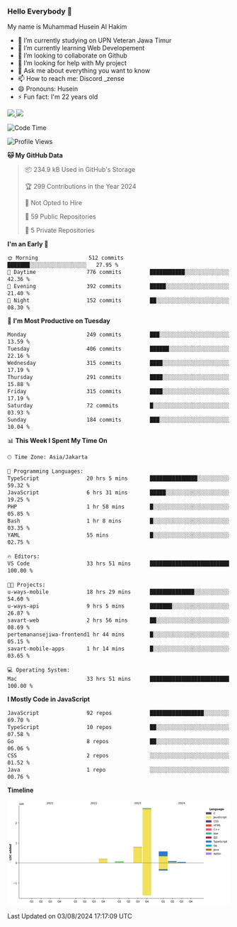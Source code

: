 ### Hello Everybody 👋

My name is Muhammad Husein Al Hakim

- 🔭 I’m currently studying on UPN Veteran Jawa Timur
- 🌱 I’m currently learning Web Developement
- 👯 I’m looking to collaborate on Github
- 🤔 I’m looking for help with My project
- 💬 Ask me about everything you want to know
- 📫 How to reach me: Discord _zense
- 😄 Pronouns: Husein
- ⚡ Fun fact: I'm 22 years old

<p align="left">
<a href="https://github.com/huseinhq">
  <img height="180em" src="https://github-readme-stats-eight-theta.vercel.app/api?username=huseinhq&show_icons=true&theme=algolia&include_all_commits=true&count_private=true"/>
  <img height="180em" src="https://github-readme-stats-eight-theta.vercel.app/api/top-langs/?username=huseinhq&layout=compact&langs_count=8&theme=algolia"/>
</a>
</p>

<!--START_SECTION:waka-->
![Code Time](http://img.shields.io/badge/Code%20Time-1%2C229%20hrs%2057%20mins-blue)

![Profile Views](http://img.shields.io/badge/Profile%20Views-1-blue)

**🐱 My GitHub Data** 

> 📦 234.9 kB Used in GitHub's Storage 
 > 
> 🏆 299 Contributions in the Year 2024
 > 
> 🚫 Not Opted to Hire
 > 
> 📜 59 Public Repositories 
 > 
> 🔑 5 Private Repositories 
 > 
**I'm an Early 🐤** 

```text
🌞 Morning                512 commits         ███████░░░░░░░░░░░░░░░░░░   27.95 % 
🌆 Daytime                776 commits         ███████████░░░░░░░░░░░░░░   42.36 % 
🌃 Evening                392 commits         █████░░░░░░░░░░░░░░░░░░░░   21.40 % 
🌙 Night                  152 commits         ██░░░░░░░░░░░░░░░░░░░░░░░   08.30 % 
```
📅 **I'm Most Productive on Tuesday** 

```text
Monday                   249 commits         ███░░░░░░░░░░░░░░░░░░░░░░   13.59 % 
Tuesday                  406 commits         ██████░░░░░░░░░░░░░░░░░░░   22.16 % 
Wednesday                315 commits         ████░░░░░░░░░░░░░░░░░░░░░   17.19 % 
Thursday                 291 commits         ████░░░░░░░░░░░░░░░░░░░░░   15.88 % 
Friday                   315 commits         ████░░░░░░░░░░░░░░░░░░░░░   17.19 % 
Saturday                 72 commits          █░░░░░░░░░░░░░░░░░░░░░░░░   03.93 % 
Sunday                   184 commits         ███░░░░░░░░░░░░░░░░░░░░░░   10.04 % 
```


📊 **This Week I Spent My Time On** 

```text
🕑︎ Time Zone: Asia/Jakarta

💬 Programming Languages: 
TypeScript               20 hrs 5 mins       ███████████████░░░░░░░░░░   59.32 % 
JavaScript               6 hrs 31 mins       █████░░░░░░░░░░░░░░░░░░░░   19.25 % 
PHP                      1 hr 58 mins        █░░░░░░░░░░░░░░░░░░░░░░░░   05.85 % 
Bash                     1 hr 8 mins         █░░░░░░░░░░░░░░░░░░░░░░░░   03.35 % 
YAML                     55 mins             █░░░░░░░░░░░░░░░░░░░░░░░░   02.75 % 

🔥 Editors: 
VS Code                  33 hrs 51 mins      █████████████████████████   100.00 % 

🐱‍💻 Projects: 
u-ways-mobile            18 hrs 29 mins      ██████████████░░░░░░░░░░░   54.60 % 
u-ways-api               9 hrs 5 mins        ███████░░░░░░░░░░░░░░░░░░   26.87 % 
savart-web               2 hrs 56 mins       ██░░░░░░░░░░░░░░░░░░░░░░░   08.69 % 
pertemanansejiwa-frontend1 hr 44 mins        █░░░░░░░░░░░░░░░░░░░░░░░░   05.15 % 
savart-mobile-apps       1 hr 14 mins        █░░░░░░░░░░░░░░░░░░░░░░░░   03.65 % 

💻 Operating System: 
Mac                      33 hrs 51 mins      █████████████████████████   100.00 % 
```

**I Mostly Code in JavaScript** 

```text
JavaScript               92 repos            █████████████████░░░░░░░░   69.70 % 
TypeScript               10 repos            ██░░░░░░░░░░░░░░░░░░░░░░░   07.58 % 
Go                       8 repos             ██░░░░░░░░░░░░░░░░░░░░░░░   06.06 % 
CSS                      2 repos             ░░░░░░░░░░░░░░░░░░░░░░░░░   01.52 % 
Java                     1 repo              ░░░░░░░░░░░░░░░░░░░░░░░░░   00.76 % 
```



**Timeline**

![Lines of Code chart](https://raw.githubusercontent.com/HuseinHQ/HuseinHQ/main/assets/bar_graph.png)


 Last Updated on 03/08/2024 17:17:09 UTC
<!--END_SECTION:waka-->
